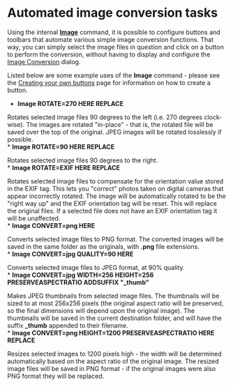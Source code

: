 # Automated image conversion tasks

Using the internal **[Image](/Manual/reference/command_reference/internal_commands/image.md)** command, it is possible to configure buttons and toolbars that automate various simple image conversion functions. That way, you can simply select the image files in question and click on a button to perform the conversion, without having to display and configure the [Image Conversion]() dialog.

Listed below are some example uses of the **Image** command - please see the [Creating your own buttons](/Manual/customize/creating_your_own_buttons/RAEDME.md) page for information on how to create a button.

- **Image ROTATE=270 HERE REPLACE**

Rotates selected image files 90 degrees to the left (i.e. 270 degrees clock-wise). The images are rotated "in-place" - that is, the rotated file will be saved over the top of the original. JPEG images will be rotated losslessly if possible.  
\* **Image ROTATE=90 HERE REPLACE**

Rotates selected image files 90 degrees to the right.  
\* **Image ROTATE=EXIF HERE REPLACE**

Rotates selected image files to compensate for the orientation value stored in the EXIF tag. This lets you "correct" photos taken on digital cameras that appear incorrectly rotated. The image will be automatically rotated to be the "right way up" and the EXIF orientation tag will be reset. This will replace the original files. If a selected file does not have an EXIF orientation tag it will be unaffected.  
\* **Image CONVERT=png HERE**

Converts selected image files to PNG format. The converted images will be saved in the same folder as the originals, with **.png** file extensions.  
\* **Image CONVERT=jpg QUALITY=90 HERE**

Converts selected image files to JPEG format, at 90% quality.  
\* **Image CONVERT=jpg WIDTH=256 HEIGHT=256 PRESERVEASPECTRATIO ADDSUFFIX "\_thumb"**

Makes JPEG thumbnails from selected image files. The thumbnails will be sized to at most 256x256 pixels (the original aspect ratio will be preserved, so the final dimensions will depend upon the original image). The thumbnails will be saved in the current destination folder, and will have the suffix **\_thumb** appended to their filename.  
\* **Image CONVERT=png HEIGHT=1200 PRESERVEASPECTRATIO HERE REPLACE**

Resizes selected images to 1200 pixels high - the width will be determined automatically based on the aspect ratio of the original image. The resized image files will be saved in PNG format - if the original images were also PNG format they will be replaced.
